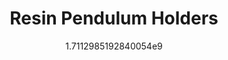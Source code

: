 ---
title: "Resin Pendulum Holders"
date: 1711298519.2840054
image: "img/pendant-holder.jpeg"
description: "Resin with hand painted details."
---